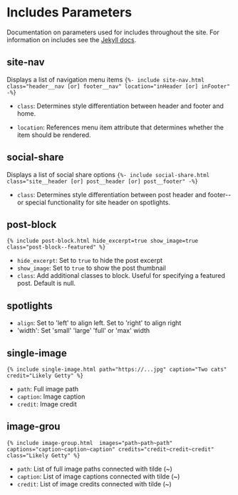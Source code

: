 # Includes Parameters
Documentation on parameters used for includes throughout the site. For information on includes see the [Jekyll docs](https://jekyllrb.com/docs/includes/).

## site-nav
Displays a list of navigation menu items
`{%- include site-nav.html class="header__nav [or] footer__nav" location="inHeader [or] inFooter" -%}`

- `class`: Determines style differentiation between header and footer and home.

- `location`: References menu item attribute that determines whether the item should be rendered.

## social-share
Displays a list of social share options
`{%- include social-share.html class="site__header [or] post__header [or] post__footer" -%}`

- `class`: Determines style differentiation between post header and footer--or special functionality for site header on spotlights.


## post-block
`{% include post-block.html hide_excerpt=true show_image=true class="post-block--featured" %}`

- `hide_excerpt`: Set to `true` to hide the post excerpt
- `show_image`: Set to `true` to show the post thumbnail
- `class`: Add additional classes to block. Useful for specifying a featured post. Default is null.

## spotlights
- `align`: Set to 'left' to align left. Set to 'right' to align right
- 'width': Set 'small' 'large' 'full' or 'max' width

## single-image
`{% include single-image.html path="https://...jpg" caption="Two cats" credit="Likely Getty" %}`

- `path`: Full image path
- `caption`: Image caption
- `credit`: Image credit

## image-grou
`{% include image-group.html  images="path~path~path" captions="caption~caption~caption" credits="credit~credit~credit" class="Likely Getty" %}`

- `path`: List of full image paths connected with tilde (~)
- `caption`: List of image captions connected with tilde (~)
- `credit`: List of image credits connected with tilde (~)
